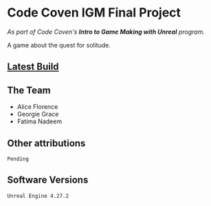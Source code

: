 # Code Coven IGM Final Project
_As part of Code Coven's **Intro to Game Making with Unreal** program._

A game about the quest for solitude.

## [Latest Build](https://croft-f.itch.io/solitude-quest)

## The Team

* Alice Florence
* Georgie Grace
* Fatima Nadeem

## Other attributions

    Pending

## Software Versions

    Unreal Engine 4.27.2
